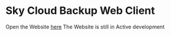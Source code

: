 # Sky Cloud Backup Web Client 
 Open the Website [here](https://involts.github.io/Sky-Cloud-Backup)
 The Website is still in Active development 